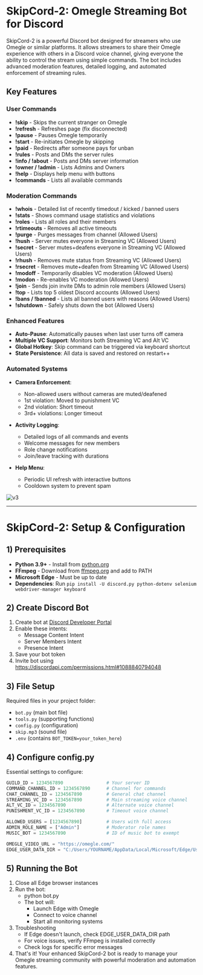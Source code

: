# SkipCord-2: Omegle Streaming Bot for Discord  

SkipCord-2 is a powerful Discord bot designed for streamers who use Omegle or similar platforms. It allows streamers to share their Omegle experience with others in a Discord voice channel, giving everyone the ability to control the stream using simple commands. The bot includes advanced moderation features, detailed logging, and automated enforcement of streaming rules.

## Key Features

### User Commands 
- **!skip** - Skips the current stranger on Omegle
- **!refresh** - Refreshes page (fix disconnected)
- **!pause** - Pauses Omegle temporarily
- **!start** - Re-initiates Omegle by skipping
- **!paid** - Redirects after someone pays for unban
- **!rules** - Posts and DMs the server rules
- **!info / !about** - Posts and DMs server information
- **!owner / !admin** - Lists Admins and Owners
- **!help** - Displays help menu with buttons
- **!commands** - Lists all available commands

### Moderation Commands 
- **!whois** - Detailed list of recently timedout / kicked / banned users
- **!stats** - Shows command usage statistics and violations
- **!roles** - Lists all roles and their members
- **!rtimeouts** - Removes all active timeouts
- **!purge** - Purges messages from channel (Allowed Users)
- **!hush** - Server mutes everyone in Streaming VC (Allowed Users)
- **!secret** - Server mutes+deafens everyone in Streaming VC (Allowed Users)
- **!rhush** - Removes mute status from Streaming VC (Allowed Users)
- **!rsecret** - Removes mute+deafen from Streaming VC (Allowed Users)
- **!modoff** - Temporarily disables VC moderation (Allowed Users)
- **!modon** - Re-enables VC moderation (Allowed Users)
- **!join** - Sends join invite DMs to admin role members (Allowed Users)
- **!top** - Lists top 5 oldest Discord accounts (Allowed Users)
- **!bans / !banned** - Lists all banned users with reasons (Allowed Users)
- **!shutdown** - Safely shuts down the bot (Allowed Users)

### Enhanced Features 
- **Auto-Pause**: Automatically pauses when last user turns off camera
- **Multiple VC Support**: Monitors both Streaming VC and Alt VC
- **Global Hotkey**: Skip command can be triggered via keyboard shortcut
- **State Persistence**: All data is saved and restored on restart++

### Automated Systems 
- **Camera Enforcement**:  
  - Non-allowed users without cameras are muted/deafened
  - 1st violation: Moved to punishment VC
  - 2nd violation: Short timeout
  - 3rd+ violations: Longer timeout

- **Activity Logging**:  
  - Detailed logs of all commands and events
  - Welcome messages for new members
  - Role change notifications
  - Join/leave tracking with durations

- **Help Menu**:  
  - Periodic UI refresh with interactive buttons
  - Cooldown system to prevent spam

![v3](https://github.com/user-attachments/assets/036bee1f-eb68-4b31-b429-8fdc4c220eca)

---

# SkipCord-2: Setup & Configuration  

## 1) Prerequisites
- **Python 3.9+** - Install from [python.org](https://www.python.org/downloads/)
- **FFmpeg** - Download from [ffmpeg.org](https://ffmpeg.org/download.html) and add to PATH
- **Microsoft Edge** - Must be up to date
- **Dependencies**: Run `pip install -U discord.py python-dotenv selenium webdriver-manager keyboard`

## 2) Create Discord Bot
1. Create bot at [Discord Developer Portal](https://discord.com/developers/applications)
2. Enable these intents:
   - Message Content Intent
   - Server Members Intent
   - Presence Intent
3. Save your bot token
4. Invite bot using https://discordapi.com/permissions.html#1088840794048

## 3) File Setup
Required files in your project folder:
- `bot.py` (main bot file)
- `tools.py` (supporting functions)
- `config.py` (configuration)
- `skip.mp3` (sound file)
- `.env` (contains `BOT_TOKEN=your_token_here`)


## 4) Configure config.py
Essential settings to configure:
```python
GUILD_ID = 1234567890                # Your server ID
COMMAND_CHANNEL_ID = 1234567890      # Channel for commands
CHAT_CHANNEL_ID = 1234567890         # General chat channel
STREAMING_VC_ID = 1234567890         # Main streaming voice channel
ALT_VC_ID = 1234567890               # Alternate voice channel
PUNISHMENT_VC_ID = 1234567890        # Timeout voice channel

ALLOWED_USERS = [1234567890]         # Users with full access
ADMIN_ROLE_NAME = ["Admin"]          # Moderator role names
MUSIC_BOT = 1234567890               # ID of music bot to exempt

OMEGLE_VIDEO_URL = "https://omegle.com/"
EDGE_USER_DATA_DIR = "C:/Users/YOURNAME/AppData/Local/Microsoft/Edge/User Data"
```

## 5) Running the Bot
1. Close all Edge browser instances
2. Run the bot:
   - python bot.py
   - The bot will: 
     - Launch Edge with Omegle 
     - Connect to voice channel 
     - Start all monitoring systems 
3. Troubleshooting 
   - If Edge doesn't launch, check EDGE_USER_DATA_DIR path
   - For voice issues, verify FFmpeg is installed correctly
   - Check logs for specific error messages
4. That's it! Your enhanced SkipCord-2 bot is ready to manage your Omegle streaming community with powerful moderation and automation features.
